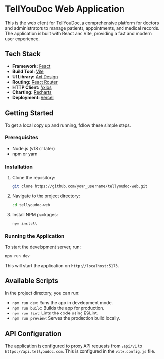 # TellYouDoc Web Application

This is the web client for TellYouDoc, a comprehensive platform for doctors and administrators to manage patients, appointments, and medical records. The application is built with React and Vite, providing a fast and modern user experience.

## Tech Stack

- **Framework:** [React](https://reactjs.org/)
- **Build Tool:** [Vite](https://vitejs.dev/)
- **UI Library:** [Ant Design](https://ant.design/)
- **Routing:** [React Router](https://reactrouter.com/)
- **HTTP Client:** [Axios](https://axios-http.com/)
- **Charting:** [Recharts](https://recharts.org/)
- **Deployment:** [Vercel](https://vercel.com/)

## Getting Started

To get a local copy up and running, follow these simple steps.

### Prerequisites

- Node.js (v18 or later)
- npm or yarn

### Installation

1. Clone the repository:
   ```sh
   git clone https://github.com/your_username/tellyoudoc-web.git
   ```
2. Navigate to the project directory:
   ```sh
   cd tellyoudoc-web
   ```
3. Install NPM packages:
   ```sh
   npm install
   ```

### Running the Application

To start the development server, run:

```sh
npm run dev
```

This will start the application on `http://localhost:5173`.

## Available Scripts

In the project directory, you can run:

- `npm run dev`: Runs the app in development mode.
- `npm run build`: Builds the app for production.
- `npm run lint`: Lints the code using ESLint.
- `npm run preview`: Serves the production build locally.

## API Configuration

The application is configured to proxy API requests from `/api/v1` to `https://api.tellyoudoc.com`. This is configured in the `vite.config.js` file.
